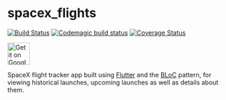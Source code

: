 # spacex_flights
[![Build Status](https://travis-ci.org/bvdwalt/spacex_flights.svg?branch=master)](https://travis-ci.org/bvdwalt/spacex_flights)
[![Codemagic build status](https://api.codemagic.io/apps/5ea050d32173e400085811fe/5ea050d32173e400085811fd/status_badge.svg)](https://codemagic.io/apps/5ea050d32173e400085811fe/5ea050d32173e400085811fd/latest_build)
[![Coverage Status](https://coveralls.io/repos/github/bvdwalt/spacex_flights/badge.svg?branch=master)](https://coveralls.io/github/bvdwalt/spacex_flights?branch=master)

<a href='https://play.google.com/store/apps/details?id=com.bvdwalt.spacex_flights&pcampaignid=pcampaignidMKT-Other-global-all-co-prtnr-py-PartBadge-Mar2515-1'><img height="50" alt='Get it on Google Play' src='https://play.google.com/intl/en_us/badges/static/images/badges/en_badge_web_generic.png'/></a>

SpaceX flight tracker app built using [Flutter](https://github.com/flutter/flutter) and the [BLoC](https://fluttertutorial.in/bloc-pattern-in-flutter/) pattern, for viewing historical launches, upcoming launches as well as details about them. 
